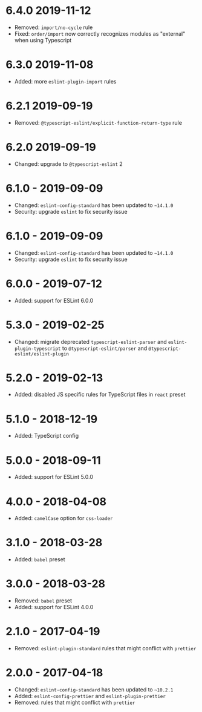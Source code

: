 # 6.4.0 2019-11-12

- Removed: `import/no-cycle` rule
- Fixed: `order/import` now correctly recognizes modules as "external" when using Typescript

# 6.3.0 2019-11-08

- Added: more `eslint-plugin-import` rules

# 6.2.1 2019-09-19

- Removed: `@typescript-eslint/explicit-function-return-type` rule

# 6.2.0 2019-09-19

- Changed: upgrade to `@typescript-eslint` 2

# 6.1.0 - 2019-09-09

- Changed: `eslint-config-standard` has been updated to `~14.1.0`
- Security: upgrade `eslint` to fix security issue

# 6.1.0 - 2019-09-09

- Changed: `eslint-config-standard` has been updated to `~14.1.0`
- Security: upgrade `eslint` to fix security issue

# 6.0.0 - 2019-07-12

- Added: support for ESLint 6.0.0

# 5.3.0 - 2019-02-25

- Changed: migrate deprecated `typescript-eslint-parser` and `eslint-plugin-typescript` to
  `@typescript-eslint/parser` and `@typescript-eslint/eslint-plugin`

# 5.2.0 - 2019-02-13

- Added: disabled JS specific rules for TypeScript files in `react` preset

# 5.1.0 - 2018-12-19

- Added: TypeScript config

# 5.0.0 - 2018-09-11

- Added: support for ESLint 5.0.0

# 4.0.0 - 2018-04-08

- Added: `camelCase` option for `css-loader`

# 3.1.0 - 2018-03-28

- Added: `babel` preset

# 3.0.0 - 2018-03-28

- Removed: `babel` preset
- Added: support for ESLint 4.0.0

# 2.1.0 - 2017-04-19

- Removed: `eslint-plugin-standard` rules that might conflict with `prettier`

# 2.0.0 - 2017-04-18

- Changed: `eslint-config-standard` has been updated to `~10.2.1`
- Added: `eslint-config-prettier` and `eslint-plugin-prettier`
- Removed: rules that might conflict with `prettier`
